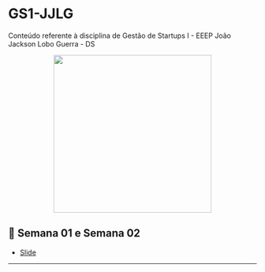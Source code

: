 # GS1-JJLG
Conteúdo referente à disciplina de Gestão de Startups I - EEEP João Jackson Lobo Guerra - DS



<p align = "center">
<img src="#" widt="350px" height="320px">
</p>

## :snake: Semana 01 e Semana 02

 <!--- [Resumo da Semana ](https://github.com/Evaldo-comp/BD-JJLG/blob/main/SEM01%20-%20SEM02/texto_bd.pdf)-->
 * [Slide ](https://github.com/Evaldo-comp/GS1-JJLG/blob/main/SEM01/Slides-SEM01-FEV.pdf)
 ***








